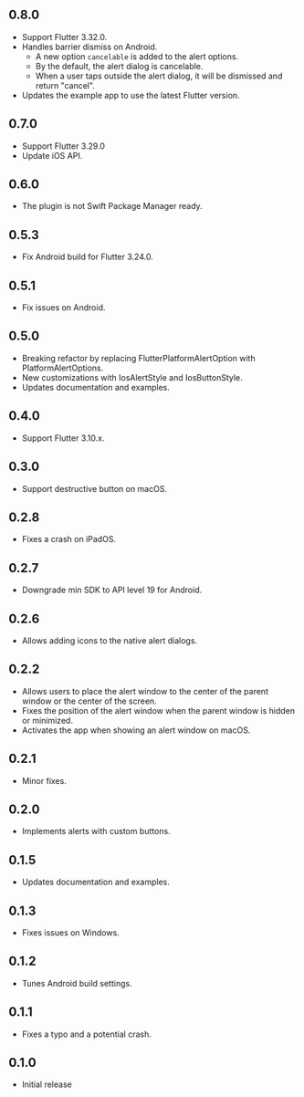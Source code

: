 ## 0.8.0

- Support Flutter 3.32.0.
- Handles barrier dismiss on Android.
  - A new option `cancelable` is added to the alert options.
  - By the default, the alert dialog is cancelable.
  - When a user taps outside the alert dialog, it will be dismissed and return "cancel".
- Updates the example app to use the latest Flutter version.

## 0.7.0

- Support Flutter 3.29.0
- Update iOS API.

## 0.6.0

- The plugin is not Swift Package Manager ready.

## 0.5.3

- Fix Android build for Flutter 3.24.0.

## 0.5.1

- Fix issues on Android.

## 0.5.0

- Breaking refactor by replacing FlutterPlatformAlertOption with PlatformAlertOptions.
- New customizations with IosAlertStyle and IosButtonStyle.
- Updates documentation and examples.

## 0.4.0

- Support Flutter 3.10.x.

## 0.3.0

- Support destructive button on macOS.

## 0.2.8

- Fixes a crash on iPadOS.

## 0.2.7

- Downgrade min SDK to API level 19 for Android.

## 0.2.6

- Allows adding icons to the native alert dialogs.

## 0.2.2

- Allows users to place the alert window to the center of the parent window or
  the center of the screen.
- Fixes the position of the alert window when the parent window is hidden or
  minimized.
- Activates the app when showing an alert window on macOS.

## 0.2.1

- Minor fixes.

## 0.2.0

- Implements alerts with custom buttons.

## 0.1.5

- Updates documentation and examples.

## 0.1.3

- Fixes issues on Windows.

## 0.1.2

- Tunes Android build settings.

## 0.1.1

- Fixes a typo and a potential crash.

## 0.1.0

- Initial release
